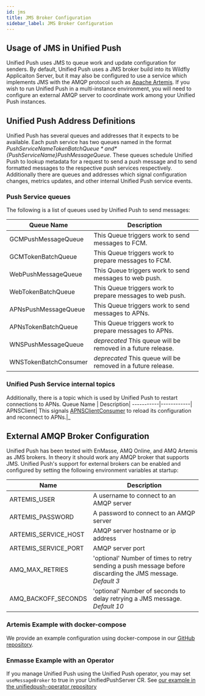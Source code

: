 ```yaml
---
id: jms
title: JMS Broker Configuration
sidebar_label: JMS Broker Configuration
---
```


## Usage of JMS in Unified Push
Unified Push uses JMS to queue work and update configuration for senders.  By default, Unified Push uses a JMS broker build into its Wildfly Applicaiton Server, but it may also be configured to use a service which implements JMS with the AMQP protocol such as [Apache Artemis](https://activemq.apache.org/components/artemis/).  If you wish to run Unified Push in a multi-instance environment, you will need to configure an external AMQP server to coordinate work among your Unified Push instances.

## Unified Push Address Definitions

Unified Push has several queues and addresses that it expects to be available.  Each push service has two queues named in the format  *${PushServiceName}TokenBatchQueue* and *${PushServiceName}PushMessageQueue*.  These queues schedule Unified Push to lookup metadata for a request to send a push message and to send formatted messages to the respective push services respectively.  Additionally there are queues and addresses which signal configuration changes, metrics updates, and other internal Unified Push service events.

### Push Service queues

The following is a list of queues used by Unified Push to send messages:

Queue Name | Description|
-----------|------------|
GCMPushMessageQueue| This Queue triggers work to send messages to FCM.  |
GCMTokenBatchQueue|This Queue triggers work to prepare messages to FCM.  |
WebPushMessageQueue|This Queue triggers work to send messages to web push.|
WebTokenBatchQueue|This Queue triggers work to prepare messages to web push.  |
APNsPushMessageQueue|This Queue triggers work to send messages to APNs. |
APNsTokenBatchQueue|This Queue triggers work to prepare messages to APNs.  |
WNSPushMessageQueue|*deprecated* This queue will be removed in a future release.|
WNSTokenBatchConsumer|*deprecated*  This queue will be removed in a future release.|

### Unified Push Service internal topics

Additionally, there is a topic which is used by Unified Push to restart connections to APNs.
Queue Name | Description|
-----------|------------|
APNSClient| This signals [APNSClientConsumer](https://github.com/aerogear/aerogear-unifiedpush-server/blob/master/push-sender/src/main/java/org/jboss/aerogear/unifiedpush/message/jms/APNSClientConsumer.java_) to reload its configuration and reconnect to APNs.|_

## External AMQP Broker Configuration 
Unified Push has been tested with EnMasse, AMQ Online, and AMQ Artemis as JMS brokers.  In theory it should work any AMQP broker that supports JMS.  Unified Push's support for external brokers can be enabled and configured by setting the following environment variables at startup:

Name|Description|
----|-----------|
ARTEMIS_USER|A username to connect to an AMQP server|
ARTEMIS_PASSWORD|A password to connect to an AMQP server|
ARTEMIS_SERVICE_HOST|AMQP server hostname or ip address|
ARTEMIS_SERVICE_PORT|AMQP server port|
AMQ_MAX_RETRIES|'optional' Number of times to retry sending a push message before discarding the JMS message. <br>*Default 3*|
AMQ_BACKOFF_SECONDS|'optional' Number of seconds to delay retrying a JMS message. <br>*Default 10*|

### Artemis Example with docker-compose

We provide an example configuration using docker-compose in our [GitHub repository](https://github.com/aerogear/aerogear-unifiedpush-server/tree/master/docker-compose).

### Enmasse Example with an Operator

If you manage Unified Push using the Unified Push operator, you may set `useMessageBroker` to true in your UnifiedPushServer CR.  See [our example in the unifiedpush-operator repository](https://github.com/aerogear/unifiedpush-operator/blob/master/deploy/crds/push_v1alpha1_unifiedpushserver_cr_with_enmasse.yaml)